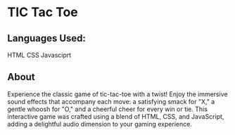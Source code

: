 # TIC Tac Toe

## Languages Used:
HTML CSS Javasciprt

## About
Experience the classic game of tic-tac-toe with a twist! Enjoy the immersive sound effects that accompany each move: a satisfying smack for "X," a gentle whoosh for "O," and a cheerful cheer for every win or tie. This interactive game was crafted using a blend of HTML, CSS, and JavaScript, adding a delightful audio dimension to your gaming experience.

